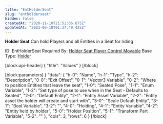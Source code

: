 ```yaml
---
title: "EntHolderSeat"
slug: "entholderseat"
hidden: false
createdAt: "2020-11-10T21:51:06.875Z"
updatedAt: "2021-06-18T01:37:49.425Z"
---
```

**Holder Seat**
Can hold Players and all Entities in a Seat for riding

ID: EntHolderSeat
Required By: [Holder Seat Player Control Movable](doc:entholderseatplayercontrolmovable)
Base Type: [Holder](doc:entholder)

[block:api-header]
{
  "title": "Values"
}
[/block]

[block:parameters]
{
  "data": {
    "h-0": "Name",
    "h-1": "Type",
    "h-2": "Description",
    "0-0": "Exit Offset",
    "0-1": "Vector3 Variable",
    "0-2": "Where to position Entities that leave the seat",
    "1-0": "Seated Pose",
    "1-1": "Enum Variable<In Holder Animation>",
    "1-2": "Set type of pose to use when in the Seat - Defaults to Seated",
    "2-0": "Default Entity",
    "2-1": "Entity Asset Variable",
    "2-2": "Entity asset the holder will create and start with",
    "3-0": "Scale Default Entity",
    "3-1": "Bool Variable",
    "3-2": "",
    "4-0": "Holding",
    "4-1": "Entity Variable",
    "4-2": "Entity held by holder",
    "5-0": "Holder Position",
    "5-1": "Transform Part Variable",
    "5-2": ""
  },
  "cols": 3,
  "rows": 6
}
[/block]